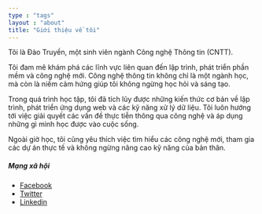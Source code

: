 ```yaml
---
type : "tags"
layout : "about"
title: "Giới thiệu về tôi"
---
```


Tôi là Đào Truyền, một sinh viên ngành Công nghệ Thông tin (CNTT).

Tôi đam mê khám phá các lĩnh vực liên quan đến lập trình, phát triển phần mềm và công nghệ mới. Công nghệ thông tin không chỉ là một ngành học, mà còn là niềm cảm hứng giúp tôi không ngừng học hỏi và sáng tạo. 

Trong quá trình học tập, tôi đã tích lũy được những kiến thức cơ bản về lập trình, phát triển ứng dụng web và các kỹ năng xử lý dữ liệu. Tôi luôn hướng tới việc giải quyết các vấn đề thực tiễn thông qua công nghệ và áp dụng những gì mình học được vào cuộc sống.

Ngoài giờ học, tôi cũng yêu thích việc tìm hiểu các công nghệ mới, tham gia các dự án thực tế và không ngừng nâng cao kỹ năng của bản thân. 

##### Mạng xã hội
- [Facebook](https://www.facebook.com/daotruyen03/)
- [Twitter](https://twitter.com/binovarghese_)
- [Linkedin](https://linkedin.com/in/binovarghese-)